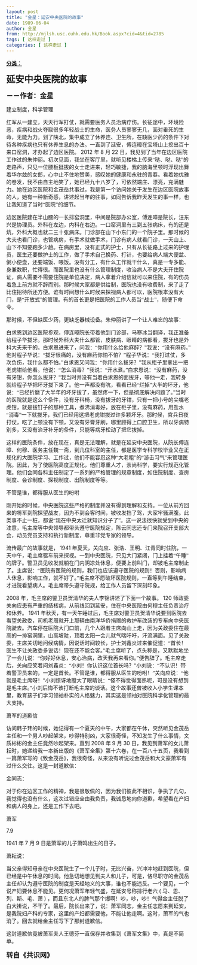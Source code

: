 ```yaml
---
layout: post
title: "金星：延安中央医院的故事"
date: 1989-06-04
author: 金星
from: http://mjlsh.usc.cuhk.edu.hk/Book.aspx?cid=4&tid=2785
tags: [ 这样走过 ]
categories: [ 这样走过 ]
---
```


<div style="margin: 15px 10px 10px 0px;">
 <div>
  <span id="ctl00_ContentPlaceHolder1_chapter1_SubjectLabel" style="font-weight:bold;text-decoration:underline;">
   分类：
  </span>
 </div>
 <!--[if gte mso 9]><xml>
 <o:OfficeDocumentSettings>
  <o:AllowPNG/>
 </o:OfficeDocumentSettings>
</xml><![endif]-->
 <!--[if gte mso 9]><xml>
 <w:WordDocument>
  <w:View>Normal</w:View>
  <w:Zoom>0</w:Zoom>
  <w:TrackMoves/>
  <w:TrackFormatting/>
  <w:PunctuationKerning/>
  <w:ValidateAgainstSchemas/>
  <w:SaveIfXMLInvalid>false</w:SaveIfXMLInvalid>
  <w:IgnoreMixedContent>false</w:IgnoreMixedContent>
  <w:AlwaysShowPlaceholderText>false</w:AlwaysShowPlaceholderText>
  <w:DoNotPromoteQF/>
  <w:LidThemeOther>EN-US</w:LidThemeOther>
  <w:LidThemeAsian>JA</w:LidThemeAsian>
  <w:LidThemeComplexScript>X-NONE</w:LidThemeComplexScript>
  <w:Compatibility>
   <w:BreakWrappedTables/>
   <w:SnapToGridInCell/>
   <w:WrapTextWithPunct/>
   <w:UseAsianBreakRules/>
   <w:DontGrowAutofit/>
   <w:SplitPgBreakAndParaMark/>
   <w:EnableOpenTypeKerning/>
   <w:DontFlipMirrorIndents/>
   <w:OverrideTableStyleHps/>
   <w:UseFELayout/>
  </w:Compatibility>
  <m:mathPr>
   <m:mathFont m:val="Cambria Math"/>
   <m:brkBin m:val="before"/>
   <m:brkBinSub m:val="&#45;-"/>
   <m:smallFrac m:val="off"/>
   <m:dispDef/>
   <m:lMargin m:val="0"/>
   <m:rMargin m:val="0"/>
   <m:defJc m:val="centerGroup"/>
   <m:wrapIndent m:val="1440"/>
   <m:intLim m:val="subSup"/>
   <m:naryLim m:val="undOvr"/>
  </m:mathPr></w:WordDocument>
</xml><![endif]-->
 <!--[if gte mso 9]><xml>
 <w:LatentStyles DefLockedState="false" DefUnhideWhenUsed="true"
  DefSemiHidden="true" DefQFormat="false" DefPriority="99"
  LatentStyleCount="276">
  <w:LsdException Locked="false" Priority="0" SemiHidden="false"
   UnhideWhenUsed="false" QFormat="true" Name="Normal"/>
  <w:LsdException Locked="false" Priority="9" SemiHidden="false"
   UnhideWhenUsed="false" QFormat="true" Name="heading 1"/>
  <w:LsdException Locked="false" Priority="9" QFormat="true" Name="heading 2"/>
  <w:LsdException Locked="false" Priority="9" QFormat="true" Name="heading 3"/>
  <w:LsdException Locked="false" Priority="9" QFormat="true" Name="heading 4"/>
  <w:LsdException Locked="false" Priority="9" QFormat="true" Name="heading 5"/>
  <w:LsdException Locked="false" Priority="9" QFormat="true" Name="heading 6"/>
  <w:LsdException Locked="false" Priority="9" QFormat="true" Name="heading 7"/>
  <w:LsdException Locked="false" Priority="9" QFormat="true" Name="heading 8"/>
  <w:LsdException Locked="false" Priority="9" QFormat="true" Name="heading 9"/>
  <w:LsdException Locked="false" Priority="39" Name="toc 1"/>
  <w:LsdException Locked="false" Priority="39" Name="toc 2"/>
  <w:LsdException Locked="false" Priority="39" Name="toc 3"/>
  <w:LsdException Locked="false" Priority="39" Name="toc 4"/>
  <w:LsdException Locked="false" Priority="39" Name="toc 5"/>
  <w:LsdException Locked="false" Priority="39" Name="toc 6"/>
  <w:LsdException Locked="false" Priority="39" Name="toc 7"/>
  <w:LsdException Locked="false" Priority="39" Name="toc 8"/>
  <w:LsdException Locked="false" Priority="39" Name="toc 9"/>
  <w:LsdException Locked="false" Priority="35" QFormat="true" Name="caption"/>
  <w:LsdException Locked="false" Priority="10" SemiHidden="false"
   UnhideWhenUsed="false" QFormat="true" Name="Title"/>
  <w:LsdException Locked="false" Priority="0" Name="Default Paragraph Font"/>
  <w:LsdException Locked="false" Priority="11" SemiHidden="false"
   UnhideWhenUsed="false" QFormat="true" Name="Subtitle"/>
  <w:LsdException Locked="false" Priority="22" SemiHidden="false"
   UnhideWhenUsed="false" QFormat="true" Name="Strong"/>
  <w:LsdException Locked="false" Priority="20" SemiHidden="false"
   UnhideWhenUsed="false" QFormat="true" Name="Emphasis"/>
  <w:LsdException Locked="false" Priority="0" Name="No List"/>
  <w:LsdException Locked="false" Priority="59" SemiHidden="false"
   UnhideWhenUsed="false" Name="Table Grid"/>
  <w:LsdException Locked="false" UnhideWhenUsed="false" Name="Placeholder Text"/>
  <w:LsdException Locked="false" Priority="1" SemiHidden="false"
   UnhideWhenUsed="false" QFormat="true" Name="No Spacing"/>
  <w:LsdException Locked="false" Priority="60" SemiHidden="false"
   UnhideWhenUsed="false" Name="Light Shading"/>
  <w:LsdException Locked="false" Priority="61" SemiHidden="false"
   UnhideWhenUsed="false" Name="Light List"/>
  <w:LsdException Locked="false" Priority="62" SemiHidden="false"
   UnhideWhenUsed="false" Name="Light Grid"/>
  <w:LsdException Locked="false" Priority="63" SemiHidden="false"
   UnhideWhenUsed="false" Name="Medium Shading 1"/>
  <w:LsdException Locked="false" Priority="64" SemiHidden="false"
   UnhideWhenUsed="false" Name="Medium Shading 2"/>
  <w:LsdException Locked="false" Priority="65" SemiHidden="false"
   UnhideWhenUsed="false" Name="Medium List 1"/>
  <w:LsdException Locked="false" Priority="66" SemiHidden="false"
   UnhideWhenUsed="false" Name="Medium List 2"/>
  <w:LsdException Locked="false" Priority="67" SemiHidden="false"
   UnhideWhenUsed="false" Name="Medium Grid 1"/>
  <w:LsdException Locked="false" Priority="68" SemiHidden="false"
   UnhideWhenUsed="false" Name="Medium Grid 2"/>
  <w:LsdException Locked="false" Priority="69" SemiHidden="false"
   UnhideWhenUsed="false" Name="Medium Grid 3"/>
  <w:LsdException Locked="false" Priority="70" SemiHidden="false"
   UnhideWhenUsed="false" Name="Dark List"/>
  <w:LsdException Locked="false" Priority="71" SemiHidden="false"
   UnhideWhenUsed="false" Name="Colorful Shading"/>
  <w:LsdException Locked="false" Priority="72" SemiHidden="false"
   UnhideWhenUsed="false" Name="Colorful List"/>
  <w:LsdException Locked="false" Priority="73" SemiHidden="false"
   UnhideWhenUsed="false" Name="Colorful Grid"/>
  <w:LsdException Locked="false" Priority="60" SemiHidden="false"
   UnhideWhenUsed="false" Name="Light Shading Accent 1"/>
  <w:LsdException Locked="false" Priority="61" SemiHidden="false"
   UnhideWhenUsed="false" Name="Light List Accent 1"/>
  <w:LsdException Locked="false" Priority="62" SemiHidden="false"
   UnhideWhenUsed="false" Name="Light Grid Accent 1"/>
  <w:LsdException Locked="false" Priority="63" SemiHidden="false"
   UnhideWhenUsed="false" Name="Medium Shading 1 Accent 1"/>
  <w:LsdException Locked="false" Priority="64" SemiHidden="false"
   UnhideWhenUsed="false" Name="Medium Shading 2 Accent 1"/>
  <w:LsdException Locked="false" Priority="65" SemiHidden="false"
   UnhideWhenUsed="false" Name="Medium List 1 Accent 1"/>
  <w:LsdException Locked="false" UnhideWhenUsed="false" Name="Revision"/>
  <w:LsdException Locked="false" Priority="34" SemiHidden="false"
   UnhideWhenUsed="false" QFormat="true" Name="List Paragraph"/>
  <w:LsdException Locked="false" Priority="29" SemiHidden="false"
   UnhideWhenUsed="false" QFormat="true" Name="Quote"/>
  <w:LsdException Locked="false" Priority="30" SemiHidden="false"
   UnhideWhenUsed="false" QFormat="true" Name="Intense Quote"/>
  <w:LsdException Locked="false" Priority="66" SemiHidden="false"
   UnhideWhenUsed="false" Name="Medium List 2 Accent 1"/>
  <w:LsdException Locked="false" Priority="67" SemiHidden="false"
   UnhideWhenUsed="false" Name="Medium Grid 1 Accent 1"/>
  <w:LsdException Locked="false" Priority="68" SemiHidden="false"
   UnhideWhenUsed="false" Name="Medium Grid 2 Accent 1"/>
  <w:LsdException Locked="false" Priority="69" SemiHidden="false"
   UnhideWhenUsed="false" Name="Medium Grid 3 Accent 1"/>
  <w:LsdException Locked="false" Priority="70" SemiHidden="false"
   UnhideWhenUsed="false" Name="Dark List Accent 1"/>
  <w:LsdException Locked="false" Priority="71" SemiHidden="false"
   UnhideWhenUsed="false" Name="Colorful Shading Accent 1"/>
  <w:LsdException Locked="false" Priority="72" SemiHidden="false"
   UnhideWhenUsed="false" Name="Colorful List Accent 1"/>
  <w:LsdException Locked="false" Priority="73" SemiHidden="false"
   UnhideWhenUsed="false" Name="Colorful Grid Accent 1"/>
  <w:LsdException Locked="false" Priority="60" SemiHidden="false"
   UnhideWhenUsed="false" Name="Light Shading Accent 2"/>
  <w:LsdException Locked="false" Priority="61" SemiHidden="false"
   UnhideWhenUsed="false" Name="Light List Accent 2"/>
  <w:LsdException Locked="false" Priority="62" SemiHidden="false"
   UnhideWhenUsed="false" Name="Light Grid Accent 2"/>
  <w:LsdException Locked="false" Priority="63" SemiHidden="false"
   UnhideWhenUsed="false" Name="Medium Shading 1 Accent 2"/>
  <w:LsdException Locked="false" Priority="64" SemiHidden="false"
   UnhideWhenUsed="false" Name="Medium Shading 2 Accent 2"/>
  <w:LsdException Locked="false" Priority="65" SemiHidden="false"
   UnhideWhenUsed="false" Name="Medium List 1 Accent 2"/>
  <w:LsdException Locked="false" Priority="66" SemiHidden="false"
   UnhideWhenUsed="false" Name="Medium List 2 Accent 2"/>
  <w:LsdException Locked="false" Priority="67" SemiHidden="false"
   UnhideWhenUsed="false" Name="Medium Grid 1 Accent 2"/>
  <w:LsdException Locked="false" Priority="68" SemiHidden="false"
   UnhideWhenUsed="false" Name="Medium Grid 2 Accent 2"/>
  <w:LsdException Locked="false" Priority="69" SemiHidden="false"
   UnhideWhenUsed="false" Name="Medium Grid 3 Accent 2"/>
  <w:LsdException Locked="false" Priority="70" SemiHidden="false"
   UnhideWhenUsed="false" Name="Dark List Accent 2"/>
  <w:LsdException Locked="false" Priority="71" SemiHidden="false"
   UnhideWhenUsed="false" Name="Colorful Shading Accent 2"/>
  <w:LsdException Locked="false" Priority="72" SemiHidden="false"
   UnhideWhenUsed="false" Name="Colorful List Accent 2"/>
  <w:LsdException Locked="false" Priority="73" SemiHidden="false"
   UnhideWhenUsed="false" Name="Colorful Grid Accent 2"/>
  <w:LsdException Locked="false" Priority="60" SemiHidden="false"
   UnhideWhenUsed="false" Name="Light Shading Accent 3"/>
  <w:LsdException Locked="false" Priority="61" SemiHidden="false"
   UnhideWhenUsed="false" Name="Light List Accent 3"/>
  <w:LsdException Locked="false" Priority="62" SemiHidden="false"
   UnhideWhenUsed="false" Name="Light Grid Accent 3"/>
  <w:LsdException Locked="false" Priority="63" SemiHidden="false"
   UnhideWhenUsed="false" Name="Medium Shading 1 Accent 3"/>
  <w:LsdException Locked="false" Priority="64" SemiHidden="false"
   UnhideWhenUsed="false" Name="Medium Shading 2 Accent 3"/>
  <w:LsdException Locked="false" Priority="65" SemiHidden="false"
   UnhideWhenUsed="false" Name="Medium List 1 Accent 3"/>
  <w:LsdException Locked="false" Priority="66" SemiHidden="false"
   UnhideWhenUsed="false" Name="Medium List 2 Accent 3"/>
  <w:LsdException Locked="false" Priority="67" SemiHidden="false"
   UnhideWhenUsed="false" Name="Medium Grid 1 Accent 3"/>
  <w:LsdException Locked="false" Priority="68" SemiHidden="false"
   UnhideWhenUsed="false" Name="Medium Grid 2 Accent 3"/>
  <w:LsdException Locked="false" Priority="69" SemiHidden="false"
   UnhideWhenUsed="false" Name="Medium Grid 3 Accent 3"/>
  <w:LsdException Locked="false" Priority="70" SemiHidden="false"
   UnhideWhenUsed="false" Name="Dark List Accent 3"/>
  <w:LsdException Locked="false" Priority="71" SemiHidden="false"
   UnhideWhenUsed="false" Name="Colorful Shading Accent 3"/>
  <w:LsdException Locked="false" Priority="72" SemiHidden="false"
   UnhideWhenUsed="false" Name="Colorful List Accent 3"/>
  <w:LsdException Locked="false" Priority="73" SemiHidden="false"
   UnhideWhenUsed="false" Name="Colorful Grid Accent 3"/>
  <w:LsdException Locked="false" Priority="60" SemiHidden="false"
   UnhideWhenUsed="false" Name="Light Shading Accent 4"/>
  <w:LsdException Locked="false" Priority="61" SemiHidden="false"
   UnhideWhenUsed="false" Name="Light List Accent 4"/>
  <w:LsdException Locked="false" Priority="62" SemiHidden="false"
   UnhideWhenUsed="false" Name="Light Grid Accent 4"/>
  <w:LsdException Locked="false" Priority="63" SemiHidden="false"
   UnhideWhenUsed="false" Name="Medium Shading 1 Accent 4"/>
  <w:LsdException Locked="false" Priority="64" SemiHidden="false"
   UnhideWhenUsed="false" Name="Medium Shading 2 Accent 4"/>
  <w:LsdException Locked="false" Priority="65" SemiHidden="false"
   UnhideWhenUsed="false" Name="Medium List 1 Accent 4"/>
  <w:LsdException Locked="false" Priority="66" SemiHidden="false"
   UnhideWhenUsed="false" Name="Medium List 2 Accent 4"/>
  <w:LsdException Locked="false" Priority="67" SemiHidden="false"
   UnhideWhenUsed="false" Name="Medium Grid 1 Accent 4"/>
  <w:LsdException Locked="false" Priority="68" SemiHidden="false"
   UnhideWhenUsed="false" Name="Medium Grid 2 Accent 4"/>
  <w:LsdException Locked="false" Priority="69" SemiHidden="false"
   UnhideWhenUsed="false" Name="Medium Grid 3 Accent 4"/>
  <w:LsdException Locked="false" Priority="70" SemiHidden="false"
   UnhideWhenUsed="false" Name="Dark List Accent 4"/>
  <w:LsdException Locked="false" Priority="71" SemiHidden="false"
   UnhideWhenUsed="false" Name="Colorful Shading Accent 4"/>
  <w:LsdException Locked="false" Priority="72" SemiHidden="false"
   UnhideWhenUsed="false" Name="Colorful List Accent 4"/>
  <w:LsdException Locked="false" Priority="73" SemiHidden="false"
   UnhideWhenUsed="false" Name="Colorful Grid Accent 4"/>
  <w:LsdException Locked="false" Priority="60" SemiHidden="false"
   UnhideWhenUsed="false" Name="Light Shading Accent 5"/>
  <w:LsdException Locked="false" Priority="61" SemiHidden="false"
   UnhideWhenUsed="false" Name="Light List Accent 5"/>
  <w:LsdException Locked="false" Priority="62" SemiHidden="false"
   UnhideWhenUsed="false" Name="Light Grid Accent 5"/>
  <w:LsdException Locked="false" Priority="63" SemiHidden="false"
   UnhideWhenUsed="false" Name="Medium Shading 1 Accent 5"/>
  <w:LsdException Locked="false" Priority="64" SemiHidden="false"
   UnhideWhenUsed="false" Name="Medium Shading 2 Accent 5"/>
  <w:LsdException Locked="false" Priority="65" SemiHidden="false"
   UnhideWhenUsed="false" Name="Medium List 1 Accent 5"/>
  <w:LsdException Locked="false" Priority="66" SemiHidden="false"
   UnhideWhenUsed="false" Name="Medium List 2 Accent 5"/>
  <w:LsdException Locked="false" Priority="67" SemiHidden="false"
   UnhideWhenUsed="false" Name="Medium Grid 1 Accent 5"/>
  <w:LsdException Locked="false" Priority="68" SemiHidden="false"
   UnhideWhenUsed="false" Name="Medium Grid 2 Accent 5"/>
  <w:LsdException Locked="false" Priority="69" SemiHidden="false"
   UnhideWhenUsed="false" Name="Medium Grid 3 Accent 5"/>
  <w:LsdException Locked="false" Priority="70" SemiHidden="false"
   UnhideWhenUsed="false" Name="Dark List Accent 5"/>
  <w:LsdException Locked="false" Priority="71" SemiHidden="false"
   UnhideWhenUsed="false" Name="Colorful Shading Accent 5"/>
  <w:LsdException Locked="false" Priority="72" SemiHidden="false"
   UnhideWhenUsed="false" Name="Colorful List Accent 5"/>
  <w:LsdException Locked="false" Priority="73" SemiHidden="false"
   UnhideWhenUsed="false" Name="Colorful Grid Accent 5"/>
  <w:LsdException Locked="false" Priority="60" SemiHidden="false"
   UnhideWhenUsed="false" Name="Light Shading Accent 6"/>
  <w:LsdException Locked="false" Priority="61" SemiHidden="false"
   UnhideWhenUsed="false" Name="Light List Accent 6"/>
  <w:LsdException Locked="false" Priority="62" SemiHidden="false"
   UnhideWhenUsed="false" Name="Light Grid Accent 6"/>
  <w:LsdException Locked="false" Priority="63" SemiHidden="false"
   UnhideWhenUsed="false" Name="Medium Shading 1 Accent 6"/>
  <w:LsdException Locked="false" Priority="64" SemiHidden="false"
   UnhideWhenUsed="false" Name="Medium Shading 2 Accent 6"/>
  <w:LsdException Locked="false" Priority="65" SemiHidden="false"
   UnhideWhenUsed="false" Name="Medium List 1 Accent 6"/>
  <w:LsdException Locked="false" Priority="66" SemiHidden="false"
   UnhideWhenUsed="false" Name="Medium List 2 Accent 6"/>
  <w:LsdException Locked="false" Priority="67" SemiHidden="false"
   UnhideWhenUsed="false" Name="Medium Grid 1 Accent 6"/>
  <w:LsdException Locked="false" Priority="68" SemiHidden="false"
   UnhideWhenUsed="false" Name="Medium Grid 2 Accent 6"/>
  <w:LsdException Locked="false" Priority="69" SemiHidden="false"
   UnhideWhenUsed="false" Name="Medium Grid 3 Accent 6"/>
  <w:LsdException Locked="false" Priority="70" SemiHidden="false"
   UnhideWhenUsed="false" Name="Dark List Accent 6"/>
  <w:LsdException Locked="false" Priority="71" SemiHidden="false"
   UnhideWhenUsed="false" Name="Colorful Shading Accent 6"/>
  <w:LsdException Locked="false" Priority="72" SemiHidden="false"
   UnhideWhenUsed="false" Name="Colorful List Accent 6"/>
  <w:LsdException Locked="false" Priority="73" SemiHidden="false"
   UnhideWhenUsed="false" Name="Colorful Grid Accent 6"/>
  <w:LsdException Locked="false" Priority="19" SemiHidden="false"
   UnhideWhenUsed="false" QFormat="true" Name="Subtle Emphasis"/>
  <w:LsdException Locked="false" Priority="21" SemiHidden="false"
   UnhideWhenUsed="false" QFormat="true" Name="Intense Emphasis"/>
  <w:LsdException Locked="false" Priority="31" SemiHidden="false"
   UnhideWhenUsed="false" QFormat="true" Name="Subtle Reference"/>
  <w:LsdException Locked="false" Priority="32" SemiHidden="false"
   UnhideWhenUsed="false" QFormat="true" Name="Intense Reference"/>
  <w:LsdException Locked="false" Priority="33" SemiHidden="false"
   UnhideWhenUsed="false" QFormat="true" Name="Book Title"/>
  <w:LsdException Locked="false" Priority="37" Name="Bibliography"/>
  <w:LsdException Locked="false" Priority="39" QFormat="true" Name="TOC Heading"/>
 </w:LatentStyles>
</xml><![endif]-->
 <!--[if gte mso 10]>
<style>
 /* Style Definitions */
table.MsoNormalTable
	{mso-style-name:"Table Normal";
	mso-tstyle-rowband-size:0;
	mso-tstyle-colband-size:0;
	mso-style-noshow:yes;
	mso-style-priority:99;
	mso-style-parent:"";
	mso-padding-alt:0in 5.4pt 0in 5.4pt;
	mso-para-margin:0in;
	mso-para-margin-bottom:.0001pt;
	mso-pagination:widow-orphan;
	font-size:10.0pt;
	font-family:"Times New Roman";}
</style>
<![endif]-->
 <!--StartFragment-->
 <p class="MsoNormal">
  <o:p>
   <b>
    <font size="5">
    </font>
   </b>
  </o:p>
 </p>
 <p class="MsoNormal">
  <b>
   <span lang="ZH-CN" style="font-family: 宋体;">
    <font size="5">
     延安中央医院的故事
    </font>
   </span>
   <font size="4">
    <o:p>
    </o:p>
   </font>
  </b>
 </p>
 <p class="MsoNormal">
  <b>
   <font size="4">
    <span lang="ZH-CN" style='font-family:宋体;mso-ascii-font-family:
"Times New Roman"'>
     －－作者：金星
    </span>
    <o:p>
    </o:p>
   </font>
  </b>
 </p>
 <p class="MsoNormal">
  <o:p>
  </o:p>
 </p>
 <p class="MsoNormal">
  <span lang="ZH-CN" style='font-family:宋体;mso-ascii-font-family:
"Times New Roman"'>
   建立制度，科学管理
  </span>
  <o:p>
  </o:p>
 </p>
 <p class="MsoNormal">
  <span lang="ZH-CN" style='font-family:宋体;mso-ascii-font-family:
"Times New Roman"'>
   红军从一建立，天天行军打仗，就需要医务人员治病疗伤。长征途中，环境险恶，疾病和战火夺取很多年轻战士的生命，医务人员寥寥无几，面对垂死的生命，无能为力。到了陕北，集中成立了休养连、卫生所，在缺医少药的条件下对待各种疾病也只有休养生息的办法。一直到了延安，傅连暲在宝塔山上挖出百十来口窑洞，才办起了边区医院。
  </span>
  2012
  <span lang="ZH-CN" style='font-family:宋体;mso-ascii-font-family:"Times New Roman"'>
   年
  </span>
  8
  <span lang="ZH-CN" style='font-family:宋体;mso-ascii-font-family:"Times New Roman"'>
   月
  </span>
  22
  <span lang="ZH-CN" style='font-family:宋体;mso-ascii-font-family:"Times New Roman"'>
   日，我见到了当年在边区医院工作过的朱仲丽。初次见面，我坐在客厅里，就听见楼梯上传来“哒、哒、哒”的走路声，只见一位腰板挺拔的女士走进来，轻巧敏捷，我的脑海里顿时浮现出舞着华尔兹的女郎，心中止不住地赞美，感叹她的健康和永驻的青春。看着她优雅的卷发，我不由自主地笑了，她已经九十八岁了，可依然端庄、漂亮，充满魅力。她在边区医院和金茂岳共事过，我是第一个访问她关于发生在边区医院故事的人，她有一种新奇感，讲述起当年的往事，如同告诉我昨天发生的事一样，也让我知道了当时“医院”的细节。
  </span>
  <o:p>
  </o:p>
 </p>
 <p class="MsoNormal">
  <span lang="ZH-CN" style='font-family:宋体;mso-ascii-font-family:
"Times New Roman"'>
   边区医院建在半山腰的一长排窑洞里，中间是院部办公室，傅连暲是院长，汪东兴是协理员。外科在左边，内科在右边。一口窑洞里有三到五张病床，有的还是炕，外科大概也就二三十张病床。门诊部在山下小东门的一个院子里。那时候的大夫也看门诊，也管病房，有手术就做手术，门诊有病人就看门诊，一天山上、山下不知要跑多少趟。在病房里，没有正式的护士，只有从长征路上过来的护理员，医生还要做护士的工作，做了手术自己换药、打针，也要给病人端大便盆、倒小便壶，还要端饭、喂饭。没有分工，有什么工作就干什么，真是一专多能、身兼数职，忙得很。而医院里也没有什么管理制度，收治病人不是大夫开住院证，病人需要不需要住院是单位决定，病人拿着介绍信就可以来住院，有的伤员着急上前方就不辞而别。那时候大家都是供给制，医院也没有收费制，来了走了比住招待所还方便。谁有时间想什么时候来探视病人都可以，医院根本没有大门，是“开放式”的管理。有的首长更是把医院的工作人员当“战士”，随便下命令。
  </span>
  <o:p>
  </o:p>
 </p>
 <p class="MsoNormal">
  <span lang="ZH-CN" style='font-family:宋体;mso-ascii-font-family:
"Times New Roman"'>
   那时候，不但缺医少药，更缺乏器械设备。朱仲丽讲了一个让人难忘的故事：
  </span>
  <o:p>
  </o:p>
 </p>
 <p class="MsoNormal">
  <span lang="ZH-CN" style='font-family:宋体;mso-ascii-font-family:
"Times New Roman"'>
   白求恩到边区医院参观，傅连暲院长带着他到门诊部，马寒冰当翻译，我正准备给程子华拔牙。那时候外科大夫什么都管，皮肤病、眼睛的病都看，拔牙也是外科大夫来干的。白求恩进来了，问我：“你用什么给他麻醉？”我说：“没有麻药。”他对程子华说：“拔牙很痛的，没有麻药你怕不怕？”程子华说：“我打过仗，多次负伤，我什么都不怕。”白求恩又问我：“你用什么拔牙？”我从柜子里拿出一把老虎钳给他看。他说：“怎么消毒？”我说：“开水煮。”白求恩说：“没有麻药，没有牙钳，你怎么拔牙？”我当时并没有当着白求恩的面拔牙，等他一走，我转身就给程子华把坏牙拔下来了。他一声都没有吭，看看已经“烂掉”大半的坏牙，他说：“已经折磨了大半年的坏牙拔了，虽然疼一下，但是彻底解决问题了。”当时的医院就是这么个条件，没有牙科椅，没有拔牙的牙钳，只有一把小号的尖嘴老虎钳，就是拔钉子的那种工具，煮沸消毒好，放在柜子里，没有麻药，用盐水“消毒”一下就拔牙，我们已经用这把老虎钳拔过许多颗坏牙。那时候，官兵日夜打仗，吃了上顿没有下顿，又没有牙膏牙刷，哪里顾得上口腔卫生，所以牙病特别多，又没有治牙补牙的条件，只能等病牙松动了把它拔掉。
  </span>
  <o:p>
  </o:p>
 </p>
 <p class="MsoNormal">
  <span lang="ZH-CN" style='font-family:宋体;mso-ascii-font-family:
"Times New Roman"'>
   这样的医院条件，放在现在，真是无法理解，就是在延安中央医院，从院长傅连暲、何穆、医务主任魏一斋，到几位科室的主任，都是医学专科学校毕业又在正规化的大医院学习、工作过，他们不能容忍这种“大老粗”的“游击习气”来管理医院。因此，为了使医院高度正规化，他们尊重人才，崇尚科学，要实行规范化管理。他们会同各科主任制定了一系列的严格管理的规章制度，如住院制度、查房制度、会诊制度、探视制度、出院制度等等。
  </span>
  <o:p>
  </o:p>
 </p>
 <p class="MsoNormal">
  <span lang="ZH-CN" style='font-family:宋体;mso-ascii-font-family:
"Times New Roman"'>
   不管是谁，都得服从医生的吩咐
  </span>
  <o:p>
  </o:p>
 </p>
 <p class="MsoNormal">
  <span lang="ZH-CN" style='font-family:宋体;mso-ascii-font-family:
"Times New Roman"'>
   刚开始的时候，中央医院这些严格的制度并没有得到理解和支持。一位从前方回来的将军到院探望战友，因为不到会客时间，被收发挡了驾，大家牢骚满腹。此类事不止一桩，都说“现在中央太迁就知识分子了”。这一说法很快就受到中央的注意，毛主席等中央领导都带头遵守医院规定，陈云同志还专门来院召开支部大会，动员党员支持和执行新制度，尊重非党专家的领导。
  </span>
  <o:p>
  </o:p>
 </p>
 <p class="MsoNormal">
  <span lang="ZH-CN" style='font-family:宋体;mso-ascii-font-family:
"Times New Roman"'>
   流传最广的故事就是，
  </span>
  1941
  <span lang="ZH-CN" style='font-family:
宋体;mso-ascii-font-family:"Times New Roman"'>
   年夏天，关向应、张浩、王明、江青同时住院，一天中午，毛主席驱车前来探视。一到中央医院，只见大门紧闭，门上挂着“午睡”的牌子。警卫员见收发就躺在门内阴凉处休息，便要上前叫门，却被毛主席制止了。主席说：“医院有医院的规则，我们也应该遵守医院的规则！否则，影响病人休息，影响工作，就不好了。”毛主席不愿破坏医院规则，一直等到午睡结束，才进院看望病人。毛主席带头遵守院规，给工作人员留下深刻印象。
  </span>
  <o:p>
  </o:p>
 </p>
 <p class="MsoNormal">
  2008
  <span lang="ZH-CN" style='font-family:宋体;mso-ascii-font-family:
"Times New Roman"'>
   年，毛主席的警卫员贺清华的夫人李锦讲述了下面一个故事。
  </span>
  120
  <span lang="ZH-CN" style='font-family:宋体;mso-ascii-font-family:"Times New Roman"'>
   师政委关向应患有严重的结核病，从前线回到延安，住在中央医院由何穆主任负责治疗和休养。
  </span>
  1941
  <span lang="ZH-CN" style='font-family:宋体;mso-ascii-font-family:"Times New Roman"'>
   年秋天，有一天午睡过后，毛主席对警卫员贺清华说要到医院去看望关政委，司机老周就开上那辆由南洋华侨捐赠的救护车改装的专车向中央医院驶去。汽车停在医院大门口前，几个人跟着主席向山上走，因为关政委住在最高的一排窑洞里，山高坡陡，顶着太阳一会儿就气喘吁吁，汗流满面。见了关政委，主席关切地问候病情，因说话时间较长，护士刘鑫炎过来催促道：“首长！医生不让关政委多说话！现在还不能会客。”毛主席听了，点头称是，又默默地坐了一会儿说：“你好好休息，安心治病，改天我再来看你。”便告辞了。毛主席走后，关向应笑着问刘鑫炎：“小刘！你认识这位首长吗？”小刘说：“不认识！带着警卫员来的，一定是首长。不管是谁，都得服从医生的吩咐！”关向应说：“他就是毛主席呀！”小刘惊讶地瞪大了眼睛说：“怪不得觉得面熟呢，可是没有想到是毛主席。”小刘后悔不该打断毛主席的谈话。这个故事还曾被收入小学生课本里，教育孩子们学习领袖朴实的人格魅力，其实这是领袖对医院科学化管理的最大支持。
  </span>
  <o:p>
  </o:p>
 </p>
 <p class="MsoNormal">
  <span lang="ZH-CN" style='font-family:宋体;mso-ascii-font-family:
"Times New Roman"'>
   萧军的道歉信
  </span>
  <o:p>
  </o:p>
 </p>
 <p class="MsoNormal">
  <span lang="ZH-CN" style='font-family:宋体;mso-ascii-font-family:
"Times New Roman"'>
   访问韩子玮的时候，她记得有一个夏天的中午，大家都在午休，突然听见金茂岳主任和一个男人吵起架来，吵得特别凶，大家很奇怪，不知发生了什么事情，文质彬彬的金主任竟然吵起架来。直到
  </span>
  2008
  <span lang="ZH-CN" style='font-family:宋体;mso-ascii-font-family:"Times New Roman"'>
   年
  </span>
  9
  <span lang="ZH-CN" style='font-family:宋体;mso-ascii-font-family:"Times New Roman"'>
   月
  </span>
  30
  <span lang="ZH-CN" style='font-family:宋体;mso-ascii-font-family:"Times New Roman"'>
   日，我见到萧军的女儿萧耘时，她递给我一本新出版的《萧军全集》第十六卷，在一百八十五页，我看到一篇萧军写的《致金茂岳》，我很奇怪，从来没有听说过金茂岳和大文豪萧军有过什么交往。这是一封道歉信：
  </span>
  <o:p>
  </o:p>
 </p>
 <p class="MsoNormal">
  <span lang="ZH-CN" style='font-family:宋体;mso-ascii-font-family:
"Times New Roman"'>
   金同志：
  </span>
  <o:p>
  </o:p>
 </p>
 <p class="MsoNormal">
  <span lang="ZH-CN" style='font-family:宋体;mso-ascii-font-family:
"Times New Roman"'>
   对于你在边区工作的精神，我是很敬佩的，因为我们彼此不相识，争执了几句，我觉得也没有什么，这次过错应全由我负责，我诚恳地向你道歉，希望看在产妇和病人的身上，还是工作下去吧。
  </span>
  <o:p>
  </o:p>
 </p>
 <p class="MsoNormal">
  <span lang="ZH-CN" style='font-family:宋体;mso-ascii-font-family:
"Times New Roman"'>
   萧军
  </span>
  <o:p>
  </o:p>
 </p>
 <p class="MsoNormal">
  7.9
  <o:p>
  </o:p>
 </p>
 <p class="MsoNormal">
  1941
  <span lang="ZH-CN" style='font-family:宋体;mso-ascii-font-family:
"Times New Roman"'>
   年
  </span>
  7
  <span lang="ZH-CN" style='font-family:宋体;mso-ascii-font-family:
"Times New Roman"'>
   月
  </span>
  9
  <span lang="ZH-CN" style='font-family:宋体;mso-ascii-font-family:
"Times New Roman"'>
   日是萧军的儿子萧鸣出生的日子。
  </span>
  <o:p>
  </o:p>
 </p>
 <p class="MsoNormal">
  <span lang="ZH-CN" style='font-family:宋体;mso-ascii-font-family:
"Times New Roman"'>
   萧耘说：
  </span>
  <o:p>
  </o:p>
 </p>
 <p class="MsoNormal">
  <span lang="ZH-CN" style='font-family:宋体;mso-ascii-font-family:
"Times New Roman"'>
   当父亲得知母亲在中央医院生了一个儿子时，无比兴奋，兴冲冲地赶到医院，但已经是中午休息的时间。他急切地想见到夫人和儿子，可是，恪尽职守的金茂岳主任却认为遵守医院的制度是天经地义的大事，谁也不能违反。一个要见，一个说产妇要休息不能见。更何况萧军年轻气盛，在延安号称排行老六
  </span>
  (
  <span lang="ZH-CN" style='font-family:宋体;mso-ascii-font-family:"Times New Roman"'>
   马、恩、列、斯、毛、萧
  </span>
  )
  <span lang="ZH-CN" style='font-family:宋体;mso-ascii-font-family:"Times New Roman"'>
   ，而且东北人的脾气那个爆啊！吵，吵，吵！气得金主任脱了白大褂说，不干了。最后，院长出来了，说：萧军同志，金主任志愿来到延安，是我院妇产科的专家，这里的产妇都需要他，不能让他走啊。这时，萧军的气也消了。回去就给金主任写下了那封道歉信。
  </span>
  <o:p>
  </o:p>
 </p>
 <p class="MsoNormal">
  <span lang="ZH-CN" style='font-family:宋体;mso-ascii-font-family:
"Times New Roman"'>
   这封道歉信竟被萧军夫人王德芬一直保存并收集到《萧军文集》中，真是不简单。
  </span>
  <o:p>
  </o:p>
 </p>
 <p class="MsoNormal">
  <o:p>
   <b>
    <font size="4">
    </font>
   </b>
  </o:p>
 </p>
 <p class="MsoNormal">
  <span lang="ZH-CN" style='font-family:宋体;mso-ascii-font-family:
"Times New Roman"'>
   <b>
    <font size="4">
     转自《共识网》
    </font>
   </b>
  </span>
  <o:p>
  </o:p>
 </p>
 <!--EndFragment-->
</div>

